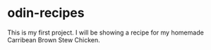 # odin-recipes
This is my first project. I will be showing a recipe for my homemade Carribean Brown Stew Chicken.
